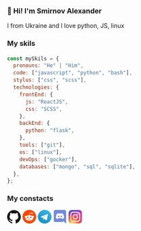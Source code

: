 ### :wave: Hi! I'm Smirnov Alexander
I from Ukraine and I love python, JS, linux

### My skils
```javascript
const mySkils = {
  pronouns: "He" | "Him",
  code: ["javascript", "python", "bash"],
  stylus: ["css", "scss"],
  technologies: {
    frontEnd: {
      js: "ReactJS",
      css: "SCSS",
    },
    backEnd: {
      python: "flask",
    },
    tools: ["git"],
    os: ["linux"],
    devOps: ["gocker"],
    databases: ["mongo", "sql", "sqlite"],
  },
};
```

### My constacts
<p align="left">
    <a href="https://github.com/Smirnov-O"><img alt="GitHub" title="GitHub" height="32" width="32" src="img/github.svg"></a>
    <a href="https://reddit.com/user/Smirnov-O"><img alt="Reddit" title="Reddit" height="32" width="32" src="img/reddit.svg"></a>
    <a href="https://t.me/SashaNeoteny"><img alt="Telegram" title="Telegram" height="32" width="32" src="img/telegram.svg"></a>
    <a href="https://discord.gg/QZhqHzCP"><img alt="Discord - neoteny#5752" title="Discord - neoteny#5752" height="32" width="32" src="img/discord.svg"></a>
    <a href="https://instagram.com/neoteny_p"><img alt="Instagram" title="Instagram" height="32" width="32" src="img/instagram.svg"></a>
</p>
